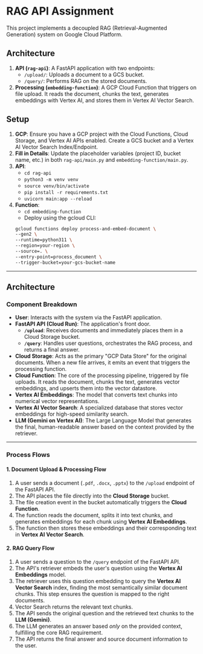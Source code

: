 # RAG API Assignment

This project implements a decoupled RAG (Retrieval-Augmented Generation) system on Google Cloud Platform.

## Architecture
1.  **API (`rag-api`)**: A FastAPI application with two endpoints:
    * `/upload/`: Uploads a document to a GCS bucket.
    * `/query/`: Performs RAG on the stored documents.
2.  **Processing (`embedding-function`)**: A GCP Cloud Function that triggers on file upload. It reads the document, chunks the text, generates embeddings with Vertex AI, and stores them in Vertex AI Vector Search.

## Setup

1.  **GCP**: Ensure you have a GCP project with the Cloud Functions, Cloud Storage, and Vertex AI APIs enabled. Create a GCS bucket and a Vertex AI Vector Search Index/Endpoint.
2.  **Fill in Details**: Update the placeholder variables (project ID, bucket name, etc.) in both `rag-api/main.py` and `embedding-function/main.py`.
3.  **API**:
    * `cd rag-api`
    * `python3 -m venv venv`
    * `source venv/bin/activate`
    * `pip install -r requirements.txt`
    * `uvicorn main:app --reload`
4.  **Function**:
    * `cd embedding-function`
    * Deploy using the gcloud CLI:
    ```bash
    gcloud functions deploy process-and-embed-document \
    --gen2 \
    --runtime=python311 \
    --region=your-region \
    --source=. \
    --entry-point=process_document \
    --trigger-bucket=your-gcs-bucket-name
    ```


------------------------------------------------------------

## Architecture




### Component Breakdown

* **User**: Interacts with the system via the FastAPI application.
* **FastAPI API (Cloud Run)**: The application's front door.
    * **`/upload`**: Receives documents and immediately places them in a Cloud Storage bucket.
    * **`/query`**: Handles user questions, orchestrates the RAG process, and returns a final answer.
* **Cloud Storage**: Acts as the primary "GCP Data Store" for the original documents. When a new file arrives, it emits an event that triggers the processing function.
* **Cloud Function**: The core of the processing pipeline, triggered by file uploads. It reads the document, chunks the text, generates vector embeddings, and upserts them into the vector datastore.
* **Vertex AI Embeddings**: The model that converts text chunks into numerical vector representations.
* **Vertex AI Vector Search**: A specialized database that stores vector embeddings for high-speed similarity search.
* **LLM (Gemini on Vertex AI)**: The Large Language Model that generates the final, human-readable answer based on the context provided by the retriever.

---

### Process Flows

#### 1. Document Upload & Processing Flow

1.  A user sends a document (`.pdf`, `.docx`, `.pptx`) to the `/upload` endpoint of the FastAPI API.
2.  The API places the file directly into the **Cloud Storage** bucket.
3.  The file creation event in the bucket automatically triggers the **Cloud Function**.
4.  The function reads the document, splits it into text chunks, and generates embeddings for each chunk using **Vertex AI Embeddings**.
5.  The function then stores these embeddings and their corresponding text in **Vertex AI Vector Search**.

#### 2. RAG Query Flow

1.  A user sends a question to the `/query` endpoint of the FastAPI API.
2.  The API's retriever embeds the user's question using the **Vertex AI Embeddings** model.
3.  The retriever uses this question embedding to query the **Vertex AI Vector Search** index, finding the most semantically similar document chunks. This step ensures the question is mapped to the right documents.
4.  Vector Search returns the relevant text chunks.
5.  The API sends the original question and the retrieved text chunks to the **LLM (Gemini)**.
6.  The LLM generates an answer based *only* on the provided context, fulfilling the core RAG requirement.
7.  The API returns the final answer and source document information to the user.
